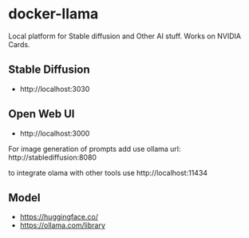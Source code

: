 # docker-llama

Local platform for Stable diffusion and Other AI stuff. Works on NVIDIA Cards.

## Stable Diffusion
* http://localhost:3030

## Open Web UI
* http://localhost:3000

For image generation of prompts add use ollama url: http://stablediffusion:8080

to integrate olama with other tools use http://localhost:11434

## Model

* https://huggingface.co/
* https://ollama.com/library